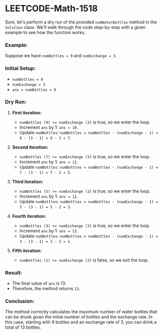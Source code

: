 # LEETCODE-Math-1518
Sure, let's perform a dry run of the provided `numWaterBottles` method in the `Solution` class. We'll walk through the code step-by-step with a given example to see how the function works.

### Example:
Suppose we have `numBottles = 9` and `numExchange = 3`.

### Initial Setup:
- `numBottles = 9`
- `numExchange = 3`
- `ans = numBottles = 9`

### Dry Run:

1. **First iteration:**
   - `numBottles (9) >= numExchange (3)` is true, so we enter the loop.
   - Increment `ans` by 1: `ans = 10`.
   - Update `numBottles`: `numBottles = numBottles - (numExchange - 1) = 9 - (3 - 1) = 9 - 2 = 7`.

2. **Second iteration:**
   - `numBottles (7) >= numExchange (3)` is true, so we enter the loop.
   - Increment `ans` by 1: `ans = 11`.
   - Update `numBottles`: `numBottles = numBottles - (numExchange - 1) = 7 - (3 - 1) = 7 - 2 = 5`.

3. **Third iteration:**
   - `numBottles (5) >= numExchange (3)` is true, so we enter the loop.
   - Increment `ans` by 1: `ans = 12`.
   - Update `numBottles`: `numBottles = numBottles - (numExchange - 1) = 5 - (3 - 1) = 5 - 2 = 3`.

4. **Fourth iteration:**
   - `numBottles (3) >= numExchange (3)` is true, so we enter the loop.
   - Increment `ans` by 1: `ans = 13`.
   - Update `numBottles`: `numBottles = numBottles - (numExchange - 1) = 3 - (3 - 1) = 3 - 2 = 1`.

5. **Fifth iteration:**
   - `numBottles (1) >= numExchange (3)` is false, so we exit the loop.

### Result:
- The final value of `ans` is 13.
- Therefore, the method returns `13`.

### Conclusion:
The method correctly calculates the maximum number of water bottles that can be drunk given the initial number of bottles and the exchange rate. In this case, starting with 9 bottles and an exchange rate of 3, you can drink a total of 13 bottles.
